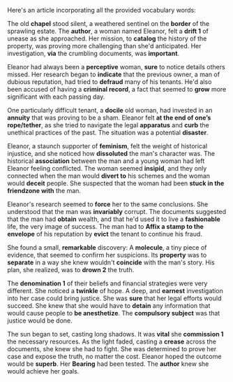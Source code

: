 Here's an article incorporating all the provided vocabulary words:

The old **chapel** stood silent, a weathered sentinel on the **border** of the sprawling estate. The **author**, a woman named Eleanor, felt a **drift 1** of unease as she approached. Her mission, to **catalog** the history of the property, was proving more challenging than she'd anticipated.  Her investigation, **via** the crumbling documents, was **important**.

Eleanor had always been a **perceptive** woman, **sure** to notice details others missed.  Her research began to **indicate** that the previous owner, a man of dubious reputation, had tried to **defraud** many of his tenants.  He'd also been accused of having a **criminal record**, a fact that seemed to **grow** more significant with each passing day.

One particularly difficult tenant, a **docile** old woman, had invested in an **annuity** that was proving to be a sham. Eleanor felt **at the end of one’s rope/tether**, as she tried to navigate the legal **apparatus** and **curb** the unethical practices of the past. The situation was a potential **disaster**.

Eleanor, a staunch supporter of **feminism**, felt the weight of historical injustice, and she noticed how **dissoluted** the man's character was.  The historical **association** between the man and a young woman had left Eleanor feeling conflicted. The woman seemed **insipid**, and they only connected when the man would **divert to** his schemes and the woman would **deceit** people.  She suspected that the woman had been **stuck in the friendzone with** the man.

Eleanor's research seemed to **force** her to the same conclusions. She understood that the man was **invariably** corrupt.  The documents suggested that the man had **obtain** wealth, and that he'd used it to live a **fashionable** life, the very image of success. The man had to **Affix a stamp to the envelope** of his reputation by **evict** the tenant to continue his fraud. 

She found a small, **remarkable** discovery: A **molecule**, a tiny piece of evidence, that seemed to confirm her suspicions. Its **property** was to **separate** in a way she knew wouldn't **coincide** with the man's story. His plan, she realized, was to **drown 2** the truth.  

The **denomination 1** of their beliefs and financial strategies were very different.  She noticed a **twinkle** of hope. A deep, and **earnest** investigation into her case could bring justice. She was **sure** that her legal efforts would succeed. She knew that she would have to **detain** any information that would cause people to **be anesthetize**. The **compulsory subject** was that justice would be done. 

The sun began to set, casting long shadows. It was **vital** she **commission 1** the necessary resources. As the light faded, casting a **crease** across the documents, she knew she had to fight. She was determined to prove her case and expose the truth, no matter the cost.  Eleanor hoped the outcome would be **superb**.  Her **Bearing** had been tested. The **author** knew she would achieve her goals.
